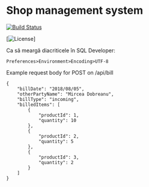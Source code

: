 # Shop management system

[![Build Status](https://travis-ci.com/mcdobr/psbd.svg?branch=master)](https://travis-ci.com/mcdobr/psbd)

[![License](https://img.shields.io/github/license/mcdobr/psbd.svg)]

Ca să meargă diacriticele în SQL Developer:
```
Preferences>Environment>Encoding>UTF-8
```

Example request body for POST on /api/bill
```
{
    "billDate": "2018/08/05",
	"otherPartyName": "Mircea Dobreanu",
	"billType": "incoming",
	"billedItems": [
		{
			"productId": 1,
			"quantity": 10
		},
		{
			"productId": 2,
			"quantity": 5
		},
		{
			"productId": 3,
			"quantity": 2
		}
	]
}
```